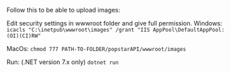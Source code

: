 Follow this to be able to upload images:

Edit security settings in wwwroot folder
and give full permission.
Windows:
`icacls "C:\inetpub\wwwroot\images" /grant "IIS AppPool\DefaultAppPool:(OI)(CI)RW"`

MacOs:
`chmod 777 PATH-TO-FOLDER/popstarAPI/wwwroot/images`

Run:
(.NET version 7.x only)
`dotnet run`
